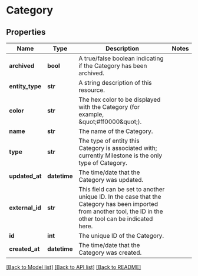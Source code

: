# Category

## Properties
Name | Type | Description | Notes
------------ | ------------- | ------------- | -------------
**archived** | **bool** | A true/false boolean indicating if the Category has been archived. | 
**entity_type** | **str** | A string description of this resource. | 
**color** | **str** | The hex color to be displayed with the Category (for example, \&quot;#ff0000\&quot;). | 
**name** | **str** | The name of the Category. | 
**type** | **str** | The type of entity this Category is associated with; currently Milestone is the only type of Category. | 
**updated_at** | **datetime** | The time/date that the Category was updated. | 
**external_id** | **str** | This field can be set to another unique ID. In the case that the Category has been imported from another tool, the ID in the other tool can be indicated here. | 
**id** | **int** | The unique ID of the Category. | 
**created_at** | **datetime** | The time/date that the Category was created. | 

[[Back to Model list]](../README.md#documentation-for-models) [[Back to API list]](../README.md#documentation-for-api-endpoints) [[Back to README]](../README.md)

